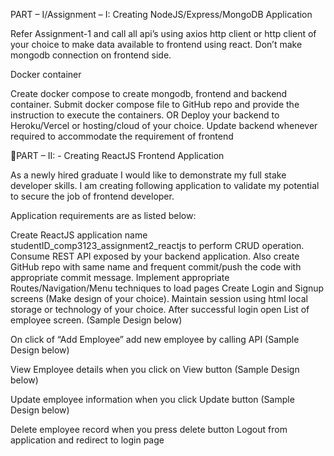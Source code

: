 PART – I/Assignment – I:
Creating NodeJS/Express/MongoDB Application

Refer Assignment-1 and call all api’s using axios http client or http client of your choice to make data available to frontend using react. Don’t make mongodb connection on frontend side.

Docker container

Create docker compose to create mongodb, frontend and backend container. Submit docker compose file to GitHub repo and provide the instruction to execute the containers.
OR
Deploy your backend to Heroku/Vercel or hosting/cloud of your choice. Update backend whenever required to accommodate the requirement of frontend




PART – II: - Creating ReactJS Frontend Application

As a newly hired graduate I would like to demonstrate my full stake developer skills. I am creating following application to validate my potential to secure the job of frontend developer.

Application requirements are as listed below:

Create ReactJS application name studentID_comp3123_assignment2_reactjs to perform CRUD operation. Consume REST API exposed by your backend application. Also create GitHub repo with same name and frequent commit/push the code with appropriate commit message.
Implement appropriate Routes/Navigation/Menu techniques to load pages
Create Login and Signup screens (Make design of your choice).
Maintain session using html local storage or technology of your choice.
After successful login open List of employee screen. (Sample Design below)

On click of “Add Employee” add new employee by calling API (Sample Design below)

View Employee details when you click on View button (Sample Design below)

Update employee information when you click Update button (Sample Design below)

Delete employee record when you press delete button
Logout from application and redirect to login page
